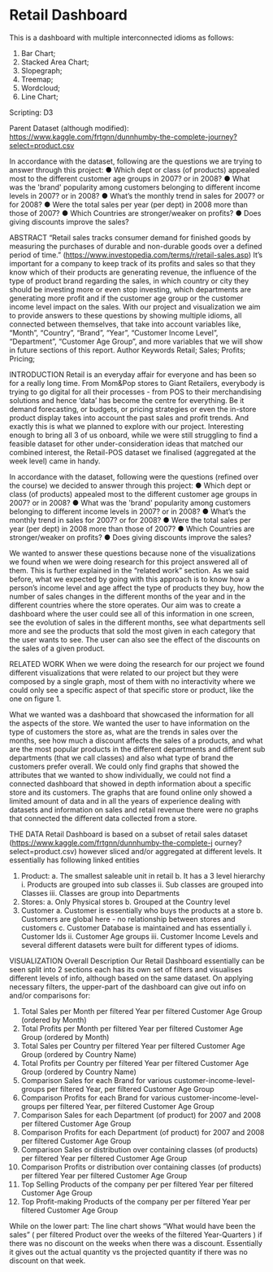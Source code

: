 # Retail Dashboard

This is a dashboard with multiple interconnected idioms as follows:
1. Bar Chart; 
2. Stacked Area Chart;
3. Slopegraph; 
4. Treemap; 
5. Wordcloud; 
6. Line Chart; 

Scripting: D3

Parent Dataset (although modified): https://www.kaggle.com/frtgnn/dunnhumby-the-complete-journey?select=product.csv

In accordance with the dataset, following are the questions we are trying to answer through this project:
● Which dept or class (of products) appealed most to the different customer age groups in 2007? or in 2008?
● What was the 'brand' popularity among customers belonging to different income levels in 2007? or in 2008?
● What’s the monthly trend in sales for 2007? or for 2008?
● Were the total sales per year (per dept) in 2008 more than those of 2007?
● Which Countries are stronger/weaker on profits? ● Does giving discounts improve the sales?


ABSTRACT
“Retail sales tracks consumer demand for finished goods by measuring the purchases of durable and non-durable goods over a defined period of time.” (https://www.investopedia.com/terms/r/retail-sales.asp)
It’s important for a company to keep track of its profits and sales so that they know which of their products are generating revenue, the influence of the type of product brand regarding the sales, in which country or city they should be investing more or even stop investing, which departments are generating more profit and if the customer age group or the customer income level impact on the sales.
With our project and visualization we aim to provide answers to these questions by showing multiple idioms, all connected between themselves, that take into account variables like, “Month”, “Country”, “Brand”, “Year”, “Customer Income Level”, “Department”, “Customer Age Group”, and more variables that we will show in future sections of this report.
Author Keywords
Retail; Sales; Profits; Pricing;

INTRODUCTION
Retail is an everyday affair for everyone and has been so for a really long time. From Mom&Pop stores to Giant Retailers, everybody is trying to go digital for all their processes - from POS to their merchandising solutions and hence ‘data’ has become the centre for everything. Be it demand forecasting, or budgets, or pricing strategies or even the in-store product display takes into account the past sales and profit trends. And exactly this is what we planned to explore with our project.
Interesting enough to bring all 3 of us onboard, while we were still struggling to find a feasible dataset for other under-consideration ideas that matched our combined interest, the Retail-POS dataset we finalised (aggregated at the week level) came in handy.

In accordance with the dataset, following were the questions (refined over the course) we decided to answer through this project:
● Which dept or class (of products) appealed most to the different customer age groups in 2007? or in 2008?
● What was the 'brand' popularity among customers belonging to different income levels in 2007? or in 2008?
● What’s the monthly trend in sales for 2007? or for 2008?
● Were the total sales per year (per dept) in 2008 more than those of 2007?
● Which Countries are stronger/weaker on profits? 
● Does giving discounts improve the sales?

We wanted to answer these questions because none of the visualizations we found when we were doing research for this project answered all of them. This is further explained in the “related work” section.
As we said before, what we expected by going with this approach is to know how a person’s income level and age affect the type of products they buy, how the number of sales changes in the different months of the year and in the different countries where the store operates.
Our aim was to create a dashboard where the user could see all of this information in one screen, see the evolution of sales in the different months, see what departments sell more and see the products that sold the most given in each category that the user wants to see. The user can also see the effect of the discounts on the sales of a given product.

RELATED WORK
When we were doing the research for our project we found different visualizations that were related to our project but they were composed by a single graph, most of them with no interactivity where we could only see a specific aspect of that specific store or product, like the one on figure 1.

What we wanted was a dashboard that showcased the information for all the aspects of the store. We wanted the user to have information on the type of customers the store as, what are the trends in sales over the months, see how much a discount affects the sales of a products, and what are the most popular products in the different departments and different sub departments (that we call classes) and also what type of brand the customers prefer overall.
We could only find graphs that showed the attributes that we wanted to show individually, we could not find a connected dashboard that showed in depth information about a specific store and its customers.
The graphs that are found online only showed a limited amount of data and in all the years of experience dealing with datasets and information on sales and retail revenue there were no graphs that connected the different data collected from a store.

THE DATA
Retail Dashboard is based on a subset of retail sales dataset (https://www.kaggle.com/frtgnn/dunnhumby-the-complete-j ourney?select=product.csv) however sliced and/or aggregated at different levels.
It essentially has following linked entities
1. Product:
a. The smallest saleable unit in retail
b. It has a 3 level hierarchy
i. Products are grouped into sub classes
ii. Sub classes are grouped into Classes
iii. Classes are group into Departments
2. Stores:
a. Only Physical stores
b. Grouped at the Country level
3. Customer
a. Customer is essentially who buys the
products at a store
b. Customers are global here - no
relationship between stores and customers
c. Customer Database is maintained and has
essentially
i. Customer Ids
ii. Customer Age groups
iii. Customer Income Levels
and several different datasets were built for different types of idioms.

VISUALIZATION
Overall Description
Our Retail Dashboard essentially can be seen split into 2 sections each has its own set of filters and visualises different levels of info, although based on the same dataset.
On applying necessary filters, the upper-part of the dashboard can give out info on and/or comparisons for:
 1. Total Sales per Month per filtered Year per filtered Customer Age Group (ordered by Month)
 2. Total Profits per Month per filtered Year per filtered Customer Age Group (ordered by Month)
 3. Total Sales per Country per filtered Year per filtered Customer Age Group (ordered by Country Name)
 4. Total Profits per Country per filtered Year per filtered Customer Age Group (ordered by Country Name)
 6. Comparison Sales for each Brand for various customer-income-level-groups per filtered Year, per filtered Customer Age Group
 7. Comparison Profits for each Brand for various customer-income-level-groups per filtered Year, per filtered Customer Age Group
 8. Comparison Sales for each Department (of product) for 2007 and 2008 per filtered Customer Age Group
 9. Comparison Profits for each Department (of product) for 2007 and 2008 per filtered Customer Age Group
10. Comparison Sales or distribution over containing classes (of products) per filtered Year per filtered Customer Age Group
11. Comparison Profits or distribution over containing classes (of products) per filtered Year per filtered Customer Age Group
12. Top Selling Products of the company per per filtered Year per filtered Customer Age Group
13. Top Profit-making Products of the company per per filtered Year per filtered Customer Age Group

While on the lower part:
The line chart shows “What would have been the sales” ( per filtered Product over the weeks of the filtered Year-Quarters ) if there was no discount on the weeks when there was a discount. Essentially it gives out the actual quantity vs the projected quantity if there was no discount on that week.

